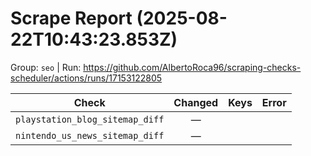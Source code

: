 # Scrape Report (2025-08-22T10:43:23.853Z)

Group: `seo`  |  Run: https://github.com/AlbertoRoca96/scraping-checks-scheduler/actions/runs/17153122805

| Check | Changed | Keys | Error |
|---|:---:|:--|:--|
| `playstation_blog_sitemap_diff` | — |  |  |
| `nintendo_us_news_sitemap_diff` | — |  |  |
